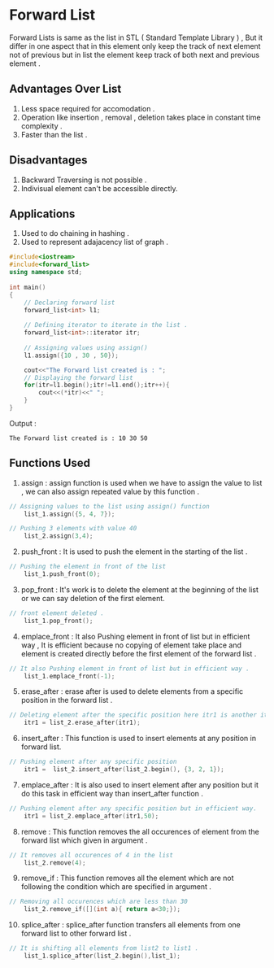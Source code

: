 # Forward List
Forward Lists is same as the list in STL ( Standard Template Library ) , But it differ in one aspect that in this element only keep the track of next element not of previous but in list the element keep track of both next and previous element .
## Advantages Over List
1. Less space required for accomodation .
2. Operation like insertion , removal , deletion takes place in constant time complexity .
3. Faster than the list .

## Disadvantages 
1. Backward Traversing is not possible .
2. Indivisual element can't be accessible directly.

## Applications 
1. Used to do chaining in hashing .
2. Used to represent adajacency list of graph .

```cpp
#include<iostream>
#include<forward_list>
using namespace std;
 
int main()
{
    // Declaring forward list
    forward_list<int> l1;
    
    // Defining iterator to iterate in the list .
    forward_list<int>::iterator itr;
    
    // Assigning values using assign()
    l1.assign({10 , 30 , 50});

    cout<<"The Forward list created is : ";
    // Displaying the forward list
    for(itr=l1.begin();itr!=l1.end();itr++){
        cout<<(*itr)<<" ";
    }
}

```
Output :
```
The Forward list created is : 10 30 50
```
## Functions Used 
1. assign : assign function is used when we have to assign the value to list , we can also assign repeated value by this function .
```cpp
// Assigning values to the list using assign() function
	list_1.assign({5, 4, 7});

// Pushing 3 elements with value 40
	list_2.assign(3,4);
```

2. push_front : It is used to push the element in the starting of the list .
```cpp
// Pushing the element in front of the list
	list_1.push_front(0);
```

3. pop_front : It's work is to delete the element at the beginning of the list or we can say deletion of the first element.
```cpp
// front element deleted .
	list_1.pop_front();
```

4. emplace_front : It also Pushing element in front of list but in efficient way , It is efficient because no copying of element take place and element is created directly before the first element of the forward list .
```cpp
// It also Pushing element in front of list but in efficient way . 
	list_1.emplace_front(-1);
```

5. erase_after : erase after is used to delete elements from a specific position in the forward list .
```cpp
// Deleting element after the specific position here itr1 is another iterator .
	itr1 = list_2.erase_after(itr1);
```

6. insert_after : This function is used to insert elements at any position in forward list.
```c++
// Pushing element after any specific position 
	itr1 =  list_2.insert_after(list_2.begin(), {3, 2, 1});
```

7. emplace_after : It is also used to insert element after any position but it do this task in efficient way than insert_after function .
```cpp
// Pushing element after any specific position but in efficient way.
	itr1 = list_2.emplace_after(itr1,50);
```

8. remove : This function removes the all occurences of element from the forward list which given in argument .
```cpp
// It removes all occurences of 4 in the list
	list_2.remove(4);
```

9. remove_if : This function removes all the element which are not following the condition which are specified in argument .
```cpp
// Removing all occurences which are less than 30
	list_2.remove_if([](int a){ return a<30;});
```

10. splice_after : splice_after function transfers all elements from one forward list to other forward list .
```cpp
// It is shifting all elements from list2 to list1 .
	list_1.splice_after(list_2.begin(),list_1);
```
